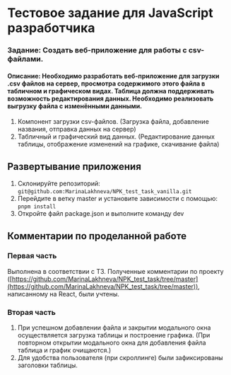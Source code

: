 # Тестовое задание для JavaScript разработчика
### Задание: Создать веб-приложение для работы с csv-файлами.
#### Описание: Необходимо разработать веб-приложение для загрузки .csv файлов на сервер, просмотра содержимого этого файла в табличном и графическом видах. Таблица должна поддерживать возможность редактирования данных. Необходимо реализовать выгрузку файла с изменёнными данными.

1. Компонент загрузки csv-файлов. (Загрузка файла, добавление названия, отправка данных на сервер)
2. Табличный и графический вид данных. (Редактирование данных таблицы, отображение изменений на графике, скачивание файла)


## Развертывание приложения

1. Склонируйте репозиторий: ```git@github.com:MarinaLakhneva/NPK_test_task_vanilla.git```
3. Перейдите в ветку master и установите зависимости с помощью: ```pnpm install```
4. Откройте файл package.json и выполните команду dev

## Комментарии по проделанной работе
### Первая часть 
Выполнена в соответствии с ТЗ. Полученные комментарии по проекту ([https://github.com/MarinaLakhneva/NPK_test_task/tree/master](https://github.com/MarinaLakhneva/NPK_test_task/tree/master)), написанному на React, были учтены.

### Вторая часть
1. При успешном добавлении файла и закрытии модального окна осуществляется загрузка таблицы и построение графика. (При повторном открытии модального окна для добавления файла таблица и график очищаются.)
2. Для удобства пользователя (при скроллинге) были зафиксированы заголовки таблицы.
